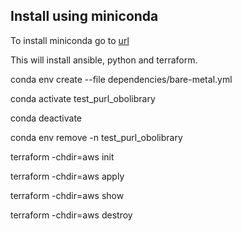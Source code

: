 ## Install using miniconda

To install miniconda go to [url](https://docs.conda.io/en/latest/miniconda.html)

This will install ansible, python and terraform.

conda env create --file dependencies/bare-metal.yml

conda activate test_purl_obolibrary

conda deactivate

conda env remove -n test_purl_obolibrary

terraform -chdir=aws init

terraform -chdir=aws apply

terraform -chdir=aws show

terraform -chdir=aws destroy
